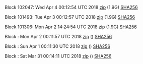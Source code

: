 Block 102047: Wed Apr  4 00:12:54 UTC 2018 [zip](https://dash-bootstrap.ams3.digitaloceanspaces.com/testnet/2018-04-04/bootstrap.dat.zip) (1.9G) [SHA256](https://dash-bootstrap.ams3.digitaloceanspaces.com/testnet/2018-04-04/sha256.txt)

Block 101493: Tue Apr  3 00:12:57 UTC 2018 [zip](https://dash-bootstrap.ams3.digitaloceanspaces.com/testnet/2018-04-03/bootstrap.dat.zip) (1.9G) [SHA256](https://dash-bootstrap.ams3.digitaloceanspaces.com/testnet/2018-04-03/sha256.txt)

Block 101306: Mon Apr  2 14:24:54 UTC 2018 [zip](https://dash-bootstrap.ams3.digitaloceanspaces.com/testnet/2018-04-02/bootstrap.dat.zip) (1.9G) [SHA256](https://dash-bootstrap.ams3.digitaloceanspaces.com/testnet/2018-04-02/sha256.txt)

Block : Mon Apr  2 00:11:57 UTC 2018 [zip](https://dash-bootstrap.ams3.digitaloceanspaces.com/testnet/2018-04-02/bootstrap.dat.zip) () [SHA256](https://dash-bootstrap.ams3.digitaloceanspaces.com/testnet/2018-04-02/sha256.txt)

Block : Sun Apr  1 00:11:30 UTC 2018 [zip](https://dash-bootstrap.ams3.digitaloceanspaces.com/testnet/2018-04-01/bootstrap.dat.zip) () [SHA256](https://dash-bootstrap.ams3.digitaloceanspaces.com/testnet/2018-04-01/sha256.txt)

Block : Sat Mar 31 00:14:11 UTC 2018 [zip](https://dash-bootstrap.ams3.digitaloceanspaces.com/testnet/2018-03-31/bootstrap.dat.zip) () [SHA256](https://dash-bootstrap.ams3.digitaloceanspaces.com/testnet/2018-03-31/sha256.txt)
